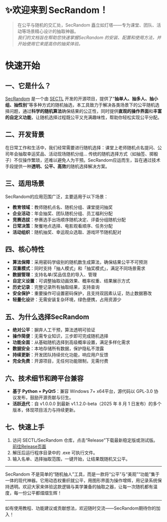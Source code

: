 # ✨欢迎来到 SecRandom！ 

<ArticleMetadata />

> 在公平与随机的交汇处，SecRandom 矗立如灯塔——专为课堂、团队、活动等场景精心设计的抽取神器。<br/>
> *我们的文档旨在帮助您快速掌握SecRandom 的安装、配置和使用方法，并开始使用它来提高你的抽奖体验。*

# 快速开始

## 一、它是什么？

[SecRandom](https://github.com/SECTL/Secrandom "在GitHub上打开我们的项目主页") 是一个由 [SECTL](https://github.com/SECTL "在GitHub上查看") 开发的开源项目，提供了“**抽单人、抽多人、抽小组、抽性别**”等多种方式的随机抽选，本工具致力于解决各类场景下的公平随机选择问题，通过**科学的随机算法**确保结果的公正性，同时提供**直观的操作界面**和**丰富的自定义功能**，让随机选择过程既公平又充满趣味性，帮助你轻松实现公平分配。  

## 二、开发背景
在日常工作和生活中，我们经常需要进行随机选择：课堂上老师随机点名提问、公司年会抽取幸运奖品、活动现场随机分组...
传统的随机选择方式（如抽签、掷骰子）不仅操作繁琐，还难以避免人为干预。SecRandom应运而生，旨在通过技术手段提供一种**透明、公平、高效**的随机选择解决方案。

## 三、适用场景
SecRandom的应用范围广泛，主要适用于以下场景：
- **教育领域**：教师随机点名、随机分组、课堂提问抽奖
- **企业活动**：年会抽奖、团队随机分组、员工福利分配
- **竞赛选拔**：参赛选手出场顺序随机决定、评委分组随机分配
- **日常决策**：聚餐地点选择、电影观看顺序、任务分配
- **活动组织**：随机抽奖、幸运观众选取、游戏环节随机配对

## 四、核心特性
- **算法保障**：采用密码学级别的随机数生成算法，确保结果公平不可预测
- **双重模式**：同时支持「抽人模式」和「抽奖模式」，满足不同场景需求
- **数据管理**：支持名单/奖品信息的导入、管理
- **自定义设置**：可调整抽取动画效果、概率权重、结果展示方式
- **历史记录**：完整记录所有抽取结果，支持查询
- **安全保护**：重要操作可设置密码保护，且支持双因素认证，防止数据篡改
- **轻量化设计**：无需安装复杂环境，绿色便携，占用资源少

## 五、为什么选择SecRandom
- **绝对公平**：摒弃人工干预，算法透明可验证
- **操作简便**：无需专业知识，三步即可完成随机选择
- **功能全面**：从基础随机选择到高级概率设置，满足多样化需求
- **数据安全**：本地存储所有数据，保护隐私不泄露
- **持续更新**：开发团队持续优化功能，响应用户反馈
- **完全免费**：开源项目，无任何功能限制，无需付费


## 六、技术细节和跨平台兼容

* **基于 Python + PyQt5**：兼容 Windows 7+ x64平台，源代码以 GPL‑3.0 协议发布，鼓励开源贡献与衍生。
* **活跃迭代**：自 v1.0.0.0 到最新 v1.1.2.0-beta（2025 年 8 月 1 日发布）的多个版本，体现项目活力与持续更新。  


## 七、快速上手

1. 访问 SECTL/SecRandom 仓库，点击“Release”下载最新稳定版或测试版。[前往Release页面](https://github.com/SECTL/SecRandom/releases)
2. 解压后运行程序目录中的 .exe 可执行文件。
3. 输入名单、选择抽取范围，一键开始，让结果既随机又公平。

---

SecRandom 不是简单的“随机抽人”工具，而是一款将“公平”与“美观”“功能”集于一体的现代神器。它用动态权重织就公平，用图形界面为操作增辉，用记录系统保持透明。欢迎大家来体验这款逻辑与美学兼备的抽取之器，让每一次随机都有温度，每一份公平都熠熠生辉！

---

如有使用教程、功能建议或贡献想法，欢迎随时交流——SecRandom期待你的加入！


